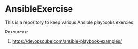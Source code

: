 # AnsibleExercise
This is a repository to keep various Ansible playbooks exercies

Resources:
1. https://devopscube.com/ansible-playbook-examples/

